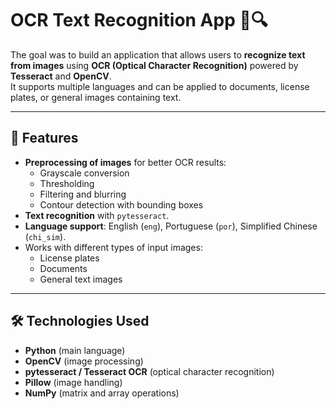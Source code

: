 # OCR Text Recognition App 📝🔍  

The goal was to build an application that allows users to **recognize text from images** using **OCR (Optical Character Recognition)** powered by **Tesseract** and **OpenCV**.  
It supports multiple languages and can be applied to documents, license plates, or general images containing text.  

---

## 📌 Features  

- **Preprocessing of images** for better OCR results:  
  - Grayscale conversion  
  - Thresholding  
  - Filtering and blurring  
  - Contour detection with bounding boxes  
- **Text recognition** with `pytesseract`.  
- **Language support**: English (`eng`), Portuguese (`por`), Simplified Chinese (`chi_sim`).  
- Works with different types of input images:  
  - License plates  
  - Documents  
  - General text images  

---

## 🛠️ Technologies Used  

- **Python** (main language)  
- **OpenCV** (image processing)  
- **pytesseract / Tesseract OCR** (optical character recognition)  
- **Pillow** (image handling)  
- **NumPy** (matrix and array operations)  
